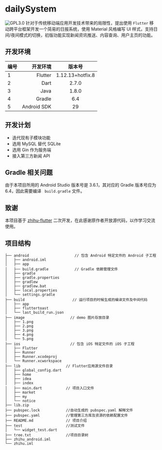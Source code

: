 # dailySystem 
![GPL3.0](https://img.shields.io/github/license/sunlingbot/dailySystem)
针对于传统移动端应用开发技术带来的局限性，提出使用 `Flutter` 移动跨平台框架开发一个简易的日报系统，使用 Material 风格编写 UI 样式，支持日间/夜间模式的切换，初版功能实现新闻资讯推送、内容查询、用户主页的功能。

## 开发环境

| 编号 | 开发环境 | 版本号 |
| :-----| ----: | :----: |
| 1 | Flutter | 1.12.13+hotfix.8 |
| 2 | Dart | 2.7.0 |
| 3 | Java | 1.8.0 |
| 4 | Gradle | 6.4|
| 5 | Android SDK | 29|


## 开发计划
- 迭代现有子模块功能
- 选用 MySQL 替代 SQLite
- 选用 Gin 作为服务端
- 接入第三方新闻 API

## Gradle 相关问题
由于本项目所用的 Android Studio 版本号是 3.6.1，其对应的 Gradle
版本号应为 6.4，因此需要编译 ` build.gradle` 文件。

## 致谢
本项目基于 [zhihu-flutter](https://github.com/xujiyou/zhihu-flutter) 二次开发，在此感谢原作者开放源代码，以作学习交流使用。
## 项目结构
```
├── android                     // 包含 Android 特定文件的 Android 子工程
│   ├── android.iml
│   ├── app
│   ├── build.gradle            // Gradle 依赖管理文件
│   ├── gradle
│   ├── gradle.properties
│   ├── gradlew
│   ├── gradlew.bat
│   ├── local.properties
│   └── settings.gradle
├── build                      // 运行项目的时候生成的编译文件及中间代码
│   ├── app
│   ├── fluttertoast
│   └── last_build_run.json
├── image                     // demo 图片存放目录
│   ├── 1.png
│   ├── 2.png
│   ├── 3.png
│   ├── 4.png
│   └── 5.png
├── ios                       // 包含 iOS 特定文件的 iOS 子工程
│   ├── Flutter
│   ├── Runner
│   ├── Runner.xcodeproj
│   └── Runner.xcworkspace
├── lib                     // Flutter应用源文件目录
│   ├── global_config.dart  
│   ├── home                
│   ├── idea                
│   ├── index               
│   ├── main.dart           // 项目入口文件
│   ├── market
│   ├── my
│   └── notice
├── lib.zip                 
├── pubspec.lock            //自动生成的 pubspec.yaml 解释文件
├── pubspec.yaml            //管理第三方库及资源的依赖配置文件
├── README.md               // 项目介绍
├── test                    //测试文件
│   └── widget_test.dart
├── tree.txt                //项目目录树
├── zhihu_android.iml
└── zhihu.iml
```
